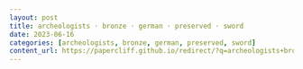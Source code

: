 ```yaml
---
layout: post
title: archeologists · bronze · german · preserved · sword
date: 2023-06-16
categories: [archeologists, bronze, german, preserved, sword]
content_url: https://papercliff.github.io/redirect/?q=archeologists+bronze+german+preserved+sword&tbs=cdr:1,cd_min:6/15/2023,cd_max:6/17/2023
---
```

